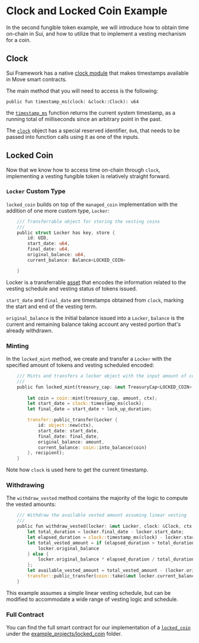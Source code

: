 # Clock and Locked Coin Example

In the second fungible token example, we will introduce how to obtain time on-chain in Sui, and how to utilize that to implement a vesting mechanism for a coin. 

## Clock 

Sui Framework has a native [clock module](https://github.com/MystenLabs/sui/blob/main/crates/sui-framework/docs/sui-framework/clock.md) that makes timestamps available in Move smart contracts. 

The main method that you will need to access is the following: 

```
public fun timestamp_ms(clock: &clock::Clock): u64
```

the [`timestamp_ms`](https://github.com/MystenLabs/sui/blob/main/crates/sui-framework/docs/sui-framework/clock.md#0x2_clock_timestamp_ms) function returns the current system timestamp, as a running total of milliseconds since an arbitrary point in the past.

The [`clock`](https://github.com/MystenLabs/sui/blob/main/crates/sui-framework/docs/sui-framework/clock.md#0x2_clock_Clock) object has a special reserved identifier, `0x6`, that needs to be passed into function calls using it as one of the inputs. 

## Locked Coin

Now that we know how to access time on-chain through `clock`, implementing a vesting fungible token is relatively straight forward. 

### `Locker` Custom Type

`locked_coin` builds on top of the `managed_coin` implementation with the addition of one more custom type, `Locker`:

```rust
    /// Transferrable object for storing the vesting coins
    ///
    public struct Locker has key, store {
        id: UID,
        start_date: u64,
        final_date: u64,
        original_balance: u64,
        current_balance: Balance<LOCKED_COIN>

    }
```

Locker is a transferrable [asset](https://github.com/sui-foundation/sui-move-intro-course/blob/main/unit-one/lessons/3_custom_types_and_abilities.md#assets) that encodes the information related to the vesting schedule and vesting status of tokens issued. 

`start_date` and `final_date` are timestamps obtained from `clock`, marking the start and end of the vesting term.

`original_balance` is the initial balance issued into a `Locker`, `balance` is the current and remaining balance taking account any vested portion that's already withdrawn. 

### Minting

In the `locked_mint` method, we create and transfer a `Locker` with the specified amount of tokens and vesting scheduled encoded:

```rust
    /// Mints and transfers a locker object with the input amount of coins and specified vesting schedule
    /// 
    public fun locked_mint(treasury_cap: &mut TreasuryCap<LOCKED_COIN>, recipient: address, amount: u64, lock_up_duration: u64, clock: &Clock, ctx: &mut TxContext){
        
        let coin = coin::mint(treasury_cap, amount, ctx);
        let start_date = clock::timestamp_ms(clock);
        let final_date = start_date + lock_up_duration;

        transfer::public_transfer(Locker {
            id: object::new(ctx),
            start_date: start_date,
            final_date: final_date,
            original_balance: amount,
            current_balance: coin::into_balance(coin)
        }, recipient);
    }
```

Note how `clock` is used here to get the current timestamp. 

### Withdrawing

The `withdraw_vested` method contains the majority of the logic to compute the vested amounts:

```rust
    /// Withdraw the available vested amount assuming linear vesting
    ///
    public fun withdraw_vested(locker: &mut Locker, clock: &Clock, ctx: &mut TxContext){
        let total_duration = locker.final_date - locker.start_date;
        let elapsed_duration = clock::timestamp_ms(clock) - locker.start_date;
        let total_vested_amount = if (elapsed_duration > total_duration) {
            locker.original_balance
        } else {
            locker.original_balance * elapsed_duration / total_duration
        };
        let available_vested_amount = total_vested_amount - (locker.original_balance-balance::value(&locker.current_balance));
        transfer::public_transfer(coin::take(&mut locker.current_balance, available_vested_amount, ctx), sender(ctx))
    }
```

This example assumes a simple linear vesting schedule, but can be modified to accommodate a wide range of vesting logic and schedule. 

### Full Contract

You can find the full smart contract for our implementation of a [`locked_coin`](../example_projects/locked_coin/sources/locked_coin.move) under the [example_projects/locked_coin](../example_projects/locked_coin/) folder.